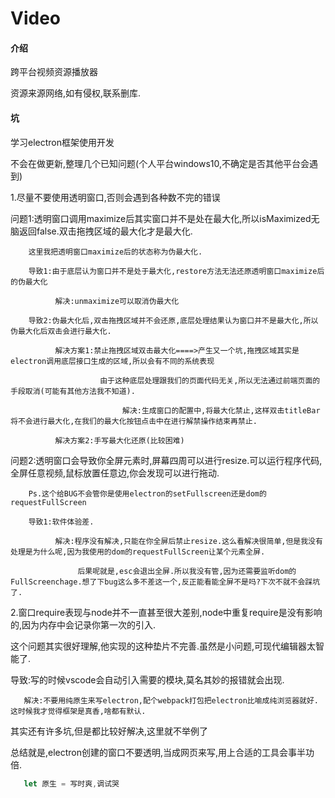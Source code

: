 # Video

#### 介绍

跨平台视频资源播放器

资源来源网络,如有侵权,联系删库.

#### 坑

学习electron框架使用开发

不会在做更新,整理几个已知问题(个人平台windows10,不确定是否其他平台会遇到)

1.尽量不要使用透明窗口,否则会遇到各种数不完的错误

  问题1:透明窗口调用maximize后其实窗口并不是处在最大化,所以isMaximized无脑返回false.双击拖拽区域的最大化才是最大化.
  
        这里我把透明窗口maximize后的状态称为伪最大化.
        
        导致1:由于底层认为窗口并不是处于最大化,restore方法无法还原透明窗口maximize后的伪最大化
        
              解决:unmaximize可以取消伪最大化
              
        导致2:伪最大化后,双击拖拽区域并不会还原,底层处理结果认为窗口并不是最大化,所以伪最大化后双击会进行最大化.
        
              解决方案1:禁止拖拽区域双击最大化====>产生又一个坑,拖拽区域其实是electron调用底层接口生成的区域,所以会有不同的系统表现
              
                        由于这种底层处理跟我们的页面代码无关,所以无法通过前端页面的手段取消(可能有其他方法我不知道).
                        
                             解决:生成窗口的配置中,将最大化禁止,这样双击titleBar将不会进行最大化,在我们的最大化按钮点击中在进行解禁操作结束再禁止.
                             
              解决方案2:手写最大化还原(比较困难)
              
  问题2:透明窗口会导致你全屏元素时,屏幕四周可以进行resize.可以运行程序代码,全屏任意视频,鼠标放置任意边,你会发现可以进行拖动.
  
        Ps.这个给BUG不会管你是使用electron的setFullscreen还是dom的requestFullScreen
        
        导致1:软件体验差.
        
              解决:程序没有解决,只能在你全屏后禁止resize.这么看解决很简单,但是我没有处理是为什么呢,因为我使用的dom的requestFullScreen让某个元素全屏.
              
                   后果呢就是,esc会退出全屏.所以我没有管,因为还需要监听dom的FullScreenchage.想了下bug这么多不差这一个,反正能看能全屏不是吗?下次不就不会踩坑了.
              
2.窗口require表现与node并不一直甚至很大差别,node中重复require是没有影响的,因为内存中会记录你第一次的引入.

  这个问题其实很好理解,他实现的这种垫片不完善.虽然是小问题,可现代编辑器太智能了.
  
  导致:写的时候vscode会自动引入需要的模块,莫名其妙的报错就会出现.
  
       解决:不要用纯原生来写electron,配个webpack打包把electron比喻成纯浏览器就好.这时候我才觉得框架是真香,啥都有默认.

其实还有许多坑,但是都比较好解决,这里就不举例了

总结就是,electron创建的窗口不要透明,当成网页来写,用上合适的工具会事半功倍.

```javascript
   let 原生 = 写时爽,调试哭
```
